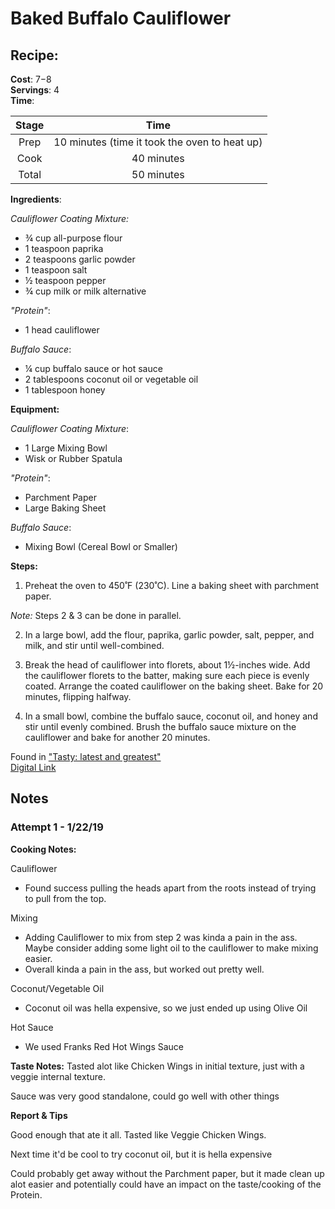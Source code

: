 # Baked Buffalo Cauliflower

## Recipe:

**Cost**: $7-$8    
**Servings**: 4    
**Time**:    

|Stage|Time|
|:---:|:---:|
|Prep|10 minutes (time it took the oven to heat up)|
|Cook|40 minutes|
|Total|50 minutes|

**Ingredients**:

*Cauliflower Coating Mixture:*
- ¾ cup  all-purpose flour
- 1 teaspoon  paprika
- 2 teaspoons  garlic powder
- 1 teaspoon  salt
- ½ teaspoon  pepper
- ¾ cup  milk or milk alternative

*"Protein"*:
- 1 head cauliflower

*Buffalo Sauce*:
- ¼ cup  buffalo sauce or hot sauce
- 2 tablespoons  coconut oil or vegetable oil
- 1 tablespoon  honey

**Equipment:**

*Cauliflower Coating Mixture*:
- 1 Large Mixing Bowl
- Wisk or Rubber Spatula

*"Protein"*:
- Parchment Paper
- Large Baking Sheet

*Buffalo Sauce*:
- Mixing Bowl (Cereal Bowl or Smaller)

**Steps:**

1. Preheat the oven to 450˚F (230˚C). Line a baking sheet with parchment paper.

  *Note:* Steps 2 & 3 can be done in parallel.

2. In a large bowl, add the flour, paprika, garlic powder, salt, pepper, and milk, and stir until well-combined.

3. Break the head of cauliflower into florets, about 1½-inches wide. Add the cauliflower florets to the batter, making sure each piece is evenly coated. Arrange the coated cauliflower on the baking sheet. Bake for 20 minutes, flipping halfway.

4. In a small bowl, combine the buffalo sauce, coconut oil, and honey and stir until evenly combined. Brush the buffalo sauce mixture on the cauliflower and bake for another 20 minutes.


Found in ["Tasty: latest and greatest"](https://www.indiebound.org/book/9780525575641)\
[Digital Link](https://tasty.co/recipe/buffalo-cauliflower)

## Notes

### Attempt 1 - 1/22/19

**Cooking Notes:**

Cauliflower
  - Found success pulling the heads apart from the roots instead of trying to pull from the top.

Mixing
  - Adding Cauliflower to mix from step 2 was kinda a pain in the ass. Maybe consider adding some light oil to the cauliflower to make mixing easier.
  - Overall kinda a pain in the ass, but worked out pretty well.

Coconut/Vegetable Oil
  - Coconut oil was hella expensive, so we just ended up using Olive Oil

Hot Sauce
  - We used Franks Red Hot Wings Sauce

**Taste Notes:**
Tasted alot like Chicken Wings in initial texture, just with a veggie internal texture.

Sauce was very good standalone, could go well with other things

**Report & Tips**

Good enough that ate it all. Tasted like Veggie Chicken Wings.

Next time it'd be cool to try coconut oil, but it is hella expensive

Could probably get away without the Parchment paper, but it made clean up alot easier and potentially could have an impact on the taste/cooking of the Protein.
